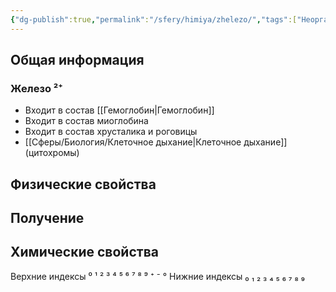 ```yaml
---
{"dg-publish":true,"permalink":"/sfery/himiya/zhelezo/","tags":["Неорганика"]}
---
```


## Общая информация
### Железо ²⁺
- Входит в состав [[Гемоглобин\|Гемоглобин]]
- Входит в состав миоглобина
- Входит в состав хрусталика и роговицы
- [[Сферы/Биология/Клеточное дыхание\|Клеточное дыхание]] (цитохромы)
## Физические свойства
## Получение
## Химические свойства

Верхние индексы ⁰ ¹ ² ³ ⁴ ⁵ ⁶ ⁷ ⁸ ⁹ ⁺ ⁻ °
Нижние индексы ₀ ₁ ₂ ₃ ₄ ₅ ₆ ₇ ₈ ₉ 